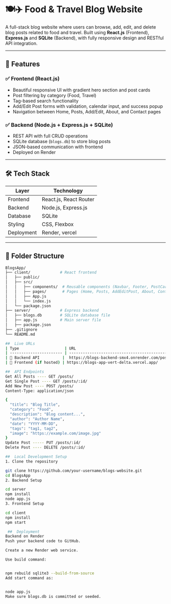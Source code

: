 # 🍽️✈️ Food & Travel Blog Website

A full-stack blog website where users can browse, add, edit, and delete blog posts related to food and travel. Built using **React.js** (Frontend), **Express.js** and **SQLite** (Backend), with fully responsive design and RESTful API integration.

---

## 🚀 Features

### ✅ Frontend (React.js)
- Beautiful responsive UI with gradient hero section and post cards
- Post filtering by category (Food, Travel)
- Tag-based search functionality
- Add/Edit Post forms with validation, calendar input, and success popup
- Navigation between Home, Posts, Add/Edit, About, and Contact pages

### ✅ Backend (Node.js + Express.js + SQLite)
- REST API with full CRUD operations
- SQLite database (`blogs.db`) to store blog posts
- JSON-based communication with frontend
- Deployed on Render

---

## 🛠️ Tech Stack

| Layer      | Technology              |
|------------|--------------------------|
| Frontend   | React.js, React Router   |
| Backend    | Node.js, Express.js      |
| Database   | SQLite                   |
| Styling    | CSS, Flexbox             |
| Deployment | Render, vercel                  |

---

## 📁 Folder Structure

```bash
BlogsApp/
├── client/             # React frontend
│   ├── public/
│   ├── src/
│   │   ├── components/  # Reusable components (Navbar, Footer, PostCard)
│   │   ├── pages/       # Pages (Home, Posts, AddEditPost, About, Contact)
│   │   ├── App.js
│   │   └── index.js
│   └── package.json
├── server/             # Express backend
│   ├── blogs.db        # SQLite database file
│   ├── app.js          # Main server file
│   ├── package.json
├── .gitignore
└── README.md

##  Live URLs
| Type                    | URL                                                                                            |
| ----------------------- | ---------------------------------------------------------------------------------------------- |
| 🔗 Backend API          |	https://blogs-backend-smx4.onrender.com/posts |
| 🔗 Frontend (if hosted) | https://blogs-app-vert-delta.vercel.app/                                                                            |

##  API Endpoints
Get All Posts ---- GET /posts/
Get Single Post ---- GET /posts/:id/
Add New Post ---- POST /posts/
Content-Type: application/json

{
  "title": "Blog Title",
  "category": "Food",
  "description": "Blog content...",
  "author": "Author Name",
  "date": "YYYY-MM-DD",
  "tags": "tag1, tag2",
  "image": "https://example.com/image.jpg"
}
Update Post ----- PUT /posts/:id/
Delete Post ---- DELETE /posts/:id/

##  Local Development Setup
1. Clone the repository

git clone https://github.com/your-username/blogs-website.git
cd BlogsApp
2. Backend Setup

cd server
npm install
node app.js
3. Frontend Setup

cd client
npm install
npm start

 ##  Deployment
Backend on Render
Push your backend code to GitHub.

Create a new Render web service.

Use build command:


npm rebuild sqlite3 --build-from-source
Add start command as:


node app.js
Make sure blogs.db is committed or seeded.
